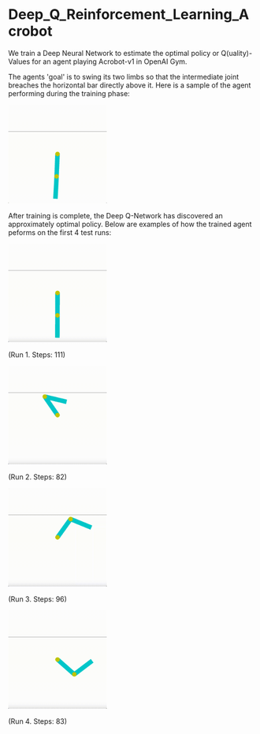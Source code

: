 # Deep_Q_Reinforcement_Learning_Acrobot
We train a Deep Neural Network to estimate the optimal policy or Q(uality)-Values for an agent playing Acrobot-v1 in OpenAI Gym.

The agents 'goal' is to swing its two limbs so that the intermediate joint breaches the horizontal bar directly above it.
Here is a sample of the agent performing during the training phase: 


<img src="https://github.com/slhmath/Deep_Q_Reinforcement_Learning_Acrobot/blob/main/DeepQ_Acrobot_Training.gif" width="200" height="200">


After training is complete, the Deep Q-Network has discovered an approximately optimal policy. Below are examples of how the trained agent peforms on the first 4 test runs:


<img src="https://github.com/slhmath/Deep_Q_Reinforcement_Learning_Acrobot/blob/main/Test_Run_1.gif" width="200" height="200">


(Run 1. Steps: 111)


<img src="https://github.com/slhmath/Deep_Q_Reinforcement_Learning_Acrobot/blob/main/Test_Run_2.gif" width="200" height="200">


(Run 2. Steps: 82)


<img src="https://github.com/slhmath/Deep_Q_Reinforcement_Learning_Acrobot/blob/main/Test_Run_3.gif" width="200" height="200">


(Run 3. Steps: 96)


<img src="https://github.com/slhmath/Deep_Q_Reinforcement_Learning_Acrobot/blob/main/Test_Run_4.gif" width="200" height="200">


(Run 4. Steps: 83)

